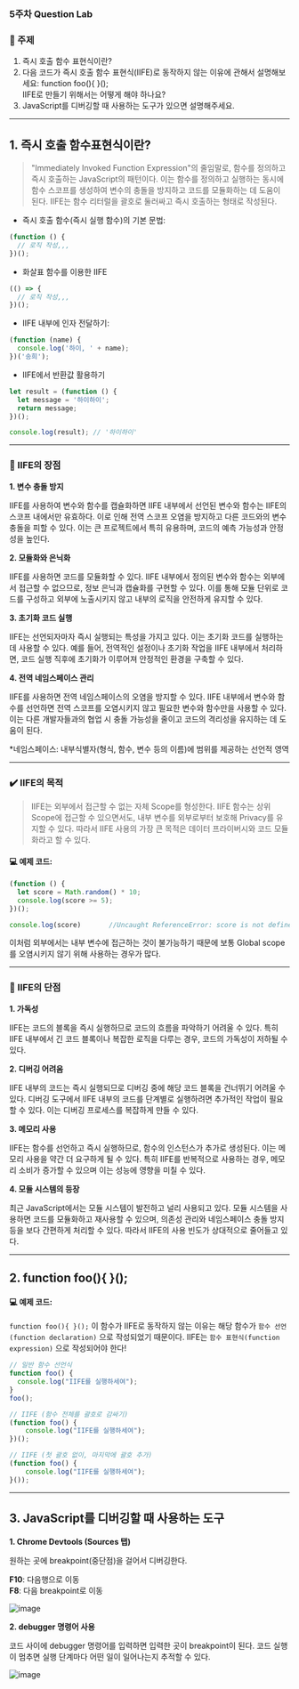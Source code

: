### 5주차 Question Lab

### 📣 주제

1. 즉시 호출 함수 표현식이란?
2. 다음 코드가 즉시 호출 함수 표현식(IIFE)로 동작하지 않는 이유에 관해서 설명해보세요: function foo(){ }();<br/>
IIFE로 만들기 위해서는 어떻게 해야 하나요?
3. JavaScript를 디버깅할 때 사용하는 도구가 있으면 설명해주세요. 

---

## 1. 즉시 호출 함수표현식이란?

> "Immediately Invoked Function Expression"의 줄임말로, 함수를 정의하고 즉시 호출하는 JavaScript의 패턴이다. 이는 함수를 정의하고 실행하는 동시에 함수 스코프를 생성하여 변수의 충돌을 방지하고 코드를 모듈화하는 데 도움이 된다. IIFE는 함수 리터럴을 괄호로 둘러싸고 즉시 호출하는 형태로 작성된다.

- 즉시 호출 함수(즉시 실행 함수)의 기본 문법:

```js
(function () {
  // 로직 작성,,,
})();
```
- 화살표 함수를 이용한 IIFE
```js
(() => {
  // 로직 작성,,,
})();
```

- IIFE 내부에 인자 전달하기:
```js
(function (name) {
  console.log('하이, ' + name);
})('송희');
```

- IIFE에서 반환값 활용하기
```js
let result = (function () {
  let message = '하이하이';
  return message;
})();

console.log(result); // '하이하이'
```

---

### 💎 IIFE의 장점

**1. 변수 충돌 방지**

IIFE를 사용하여 변수와 함수를 캡슐화하면 IIFE 내부에서 선언된 변수와 함수는 IIFE의 스코프 내에서만 유효하다. 이로 인해 전역 스코프 오염을 방지하고 다른 코드와의 변수 충돌을 피할 수 있다. 이는 큰 프로젝트에서 특히 유용하며, 코드의 예측 가능성과 안정성을 높인다.

**2. 모듈화와 은닉화** 

IIFE를 사용하면 코드를 모듈화할 수 있다. IIFE 내부에서 정의된 변수와 함수는 외부에서 접근할 수 없으므로, 정보 은닉과 캡슐화를 구현할 수 있다. 이를 통해 모듈 단위로 코드를 구성하고 외부에 노출시키지 않고 내부의 로직을 안전하게 유지할 수 있다.

**3. 초기화 코드 실행**

IIFE는 선언되자마자 즉시 실행되는 특성을 가지고 있다. 이는 초기화 코드를 실행하는 데 사용할 수 있다. 예를 들어, 전역적인 설정이나 초기화 작업을 IIFE 내부에서 처리하면, 코드 실행 직후에 초기화가 이루어져 안정적인 환경을 구축할 수 있다.

**4. 전역 네임스페이스 관리**

IIFE를 사용하면 전역 네임스페이스의 오염을 방지할 수 있다. IIFE 내부에서 변수와 함수를 선언하면 전역 스코프를 오염시키지 않고 필요한 변수와 함수만을 사용할 수 있다. 이는 다른 개발자들과의 협업 시 충돌 가능성을 줄이고 코드의 격리성을 유지하는 데 도움이 된다.

*네임스페이스: 내부식별자(형식, 함수, 변수 등의 이름)에 범위를 제공하는 선언적 영역

---

### ✔️ IIFE의 목적

> IIFE는 외부에서 접근할 수 없는 자체 Scope를 형성한다. IIFE 함수는 상위 Scope에 접근할 수 있으면서도, 내부 변수를 외부로부터 보호해 Privacy를 유지할 수 있다. 따라서 IIFE 사용의 가장 큰 목적은 데이터 프라이버시와 코드 모듈화라고 할 수 있다.

#### 💻 예제 코드:

```js
(function () {
  let score = Math.random() * 10;
  console.log(score >= 5);
})();

console.log(score)       //Uncaught ReferenceError: score is not defined
```
이처럼 외부에서는 내부 변수에 접근하는 것이 불가능하기 때문에 보통 Global scope를 오염시키지 않기 위해 사용하는 경우가 많다.

---

### 🚨 IIFE의 단점

**1. 가독성**

IIFE는 코드의 블록을 즉시 실행하므로 코드의 흐름을 파악하기 어려울 수 있다. 특히 IIFE 내부에서 긴 코드 블록이나 복잡한 로직을 다루는 경우, 코드의 가독성이 저하될 수 있다. 

**2. 디버깅 어려움** 

IIFE 내부의 코드는 즉시 실행되므로 디버깅 중에 해당 코드 블록을 건너뛰기 어려울 수 있다. 디버깅 도구에서 IIFE 내부의 코드를 단계별로 실행하려면 추가적인 작업이 필요할 수 있다. 이는 디버깅 프로세스를 복잡하게 만들 수 있다.

**3. 메모리 사용**

IIFE는 함수를 선언하고 즉시 실행하므로, 함수의 인스턴스가 추가로 생성된다. 이는 메모리 사용을 약간 더 요구하게 될 수 있다. 특히 IIFE를 반복적으로 사용하는 경우, 메모리 소비가 증가할 수 있으며 이는 성능에 영향을 미칠 수 있다.

**4. 모듈 시스템의 등장**

최근 JavaScript에서는 모듈 시스템이 발전하고 널리 사용되고 있다. 모듈 시스템을 사용하면 코드를 모듈화하고 재사용할 수 있으며, 의존성 관리와 네임스페이스 충돌 방지 등을 보다 간편하게 처리할 수 있다. 따라서 IIFE의 사용 빈도가 상대적으로 줄어들고 있다.

---

## 2. function foo(){ }();

#### 💻 예제 코드:

`function foo(){ }();` 이 함수가 IIFE로 동작하지 않는 이유는 해당 함수가 `함수 선언(function declaration)` 으로 작성되었기 때문이다. 
IIFE는 `함수 표현식(function expression)` 으로 작성되어야 한다!

```js
// 일반 함수 선언식 
function foo() {
  console.log("IIFE를 실행하세여");
}
foo();
```

```js
// IIFE (함수 전체를 괄호로 감싸기)
(function foo() {
    console.log("IIFE를 실행하세여");
})();
```

```js
// IIFE (첫 괄호 없이, 마지막에 괄호 추가)
(function foo() {
    console.log("IIFE를 실행하세여");
}());
```

---

## 3. JavaScript를 디버깅할 때 사용하는 도구

**1. Chrome Devtools (Sources 탭)**

원하는 곳에 breakpoint(중단점)을 걸어서 디버깅한다.

 **F10**: 다음행으로 이동<br/>
 **F8**: 다음 breakpoint로 이동

![image](https://github.com/user-attachments/assets/45f0f640-6de3-4464-acd2-28dcb949a4ab)

**2. debugger 명령어 사용**

코드 사이에 debugger 명령어를 입력하면 입력한 곳이 breakpoint이 된다. 코드 실행이 멈추면 실행 단계마다 어떤 일이 일어나는지 추적할 수 있다.

![image](https://github.com/user-attachments/assets/889ced57-d125-4d6f-be29-9a91578c7679)



